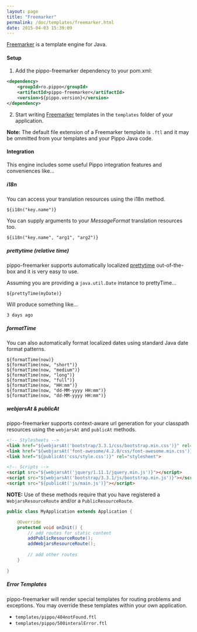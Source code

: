 ```yaml
---
layout: page
title: "Freemarker"
permalink: /doc/templates/freemarker.html
date: 2015-04-03 15:39:09
---
```


[Freemarker][freemarker] is a template engine for Java.

#### Setup

1) Add the pippo-freemarker dependency to your pom.xml:

```xml
<dependency>
    <groupId>ro.pippo</groupId>
    <artifactId>pippo-freemarker</artifactId>
    <version>${pippo.version}</version>
</dependency>
```

2)  Start writing [Freemarker][freemarker] templates in the `templates` folder of your application.  

**Note:** The default file extension of a Freemarker template is `.ftl` and it may be ommitted from your templates and your Pippo Java code.

#### Integration

This engine includes some useful Pippo integration features and conveniences like... 

##### i18n

You can access your translation resources using the i18n method.

```
${i18n("key.name")}
```

You can supply arguments to your *MessageFormat* translation resources too.

```
${i18n("key.name", "arg1", "arg2")}
```

##### prettytime (relative time)

pippo-freemarker supports automatically localized [prettytime][prettytime] out-of-the-box and it is very easy to use.

Assuming you are providing a `java.util.Date` instance to prettyTime...

```
${prettyTime(myDate)}
```

Will produce something like...

```
3 days ago
```

##### formatTime

You can also automatically format localized dates using standard Java date format patterns.

```
${formatTime(now)}
${formatTime(now, "short")}
${formatTime(now, "medium")}
${formatTime(now, "long")}
${formatTime(now, "full")}
${formatTime(now, "HH:mm")}
${formatTime(now, "dd-MM-yyyy HH:mm")}
${formatTime(now, "dd-MM-yyyy HH:mm")}
```    

##### webjarsAt & publicAt

pippo-freemarker supports context-aware url generation for your classpath resources using the `webjarsAt` and `publicAt` methods.

```html
<!-- Stylesheets -->
<link href="${webjarsAt('bootstrap/3.3.1/css/bootstrap.min.css')}" rel="stylesheet">
<link href="${webjarsAt('font-awesome/4.2.0/css/font-awesome.min.css')}" rel="stylesheet">
<link href="${publicAt('css/style.css')}" rel="stylesheet">

<!-- Scripts -->
<script src="${webjarsAt('jquery/1.11.1/jquery.min.js')}"></script>
<script src="${webjarsAt('bootstrap/3.3.1/js/bootstrap.min.js')}"></script>
<script src="${publicAt('js/main.js')}"></script>
```

**NOTE:** Use of these methods require that you have registered a `WebjarsResourceRoute` and/or a `PublicResourceRoute`.

```java
public class MyApplication extends Application {

    @Override
    protected void onInit() {
        // add routes for static content
        addPublicResourceRoute();
        addWebjarsResourceRoute();
        
        // add other routes
    }
    
}
```

##### Error Templates

pippo-freemarker will render special templates for routing problems and exceptions. You may override these templates 
within your own application.

- `templates/pippo/404notFound.ftl`
- `templates/pippo/500interalError.ftl`

[freemarker]: http://freemarker.org
[prettytime]: http://ocpsoft.org/prettytime
